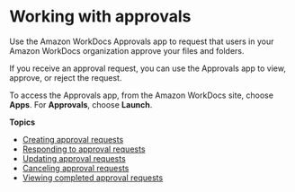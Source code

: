 # Working with approvals<a name="approvals"></a>

Use the Amazon WorkDocs Approvals app to request that users in your Amazon WorkDocs organization approve your files and folders\.

If you receive an approval request, you can use the Approvals app to view, approve, or reject the request\.

To access the Approvals app, from the Amazon WorkDocs site, choose **Apps**\. For **Approvals**, choose **Launch**\.

**Topics**
+ [Creating approval requests](create-approval.md)
+ [Responding to approval requests](respond-approval.md)
+ [Updating approval requests](update-approval.md)
+ [Canceling approval requests](cancel-approval.md)
+ [Viewing completed approval requests](view-approval.md)